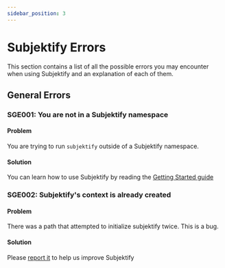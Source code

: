 ```yaml
---
sidebar_position: 3
---
```


# Subjektify Errors

This section contains a list of all the possible errors you may encounter when using Subjektify and an explanation of each of them.

## General Errors

### SGE001: You are not in a Subjektify namespace

#### Problem

You are trying to run `subjektify` outside of a Subjektify namespace.

#### Solution

You can learn how to use Subjektify by reading the [Getting Started guide](/docs/learn/start)

### SGE002: Subjektify's context is already created

#### Problem

There was a path that attempted to initialize subjektify twice. This is a bug.

#### Solution

Please [report it](https://github.com/subjektify/subjektify/issues/new) to help us improve Subjektify
